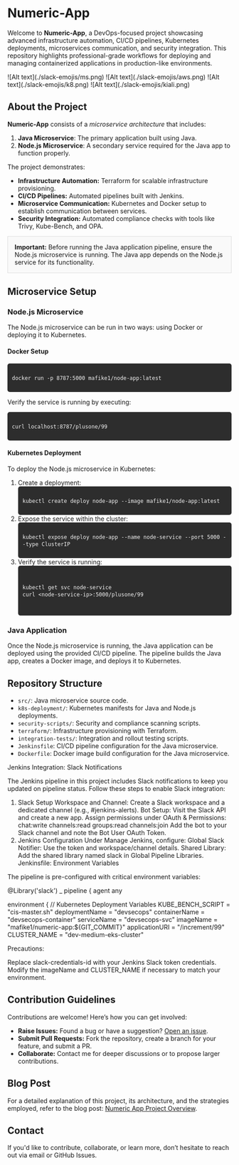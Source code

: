 <h1>Numeric-App</h1>

<p>
  Welcome to <strong>Numeric-App</strong>, a DevOps-focused project showcasing advanced infrastructure automation, CI/CD pipelines, Kubernetes deployments, microservices communication, and security integration. This repository highlights professional-grade workflows for deploying and managing containerized applications in production-like environments.
</p>
![Alt text](./slack-emojis/ms.png)
![Alt text](./slack-emojis/aws.png)
![Alt text](./slack-emojis/k8.png)
![Alt text](./slack-emojis/kiali.png)

<h2>About the Project</h2>
<p>
  <strong>Numeric-App</strong> consists of a <em>microservice architecture</em> that includes:
  <ol>
    <li><strong>Java Microservice</strong>: The primary application built using Java.</li>
    <li><strong>Node.js Microservice</strong>: A secondary service required for the Java app to function properly.</li>
  </ol>
</p>

<p>
  The project demonstrates:
</p>
<ul>
  <li><strong>Infrastructure Automation:</strong> Terraform for scalable infrastructure provisioning.</li>
  <li><strong>CI/CD Pipelines:</strong> Automated pipelines built with Jenkins.</li>
  <li><strong>Microservice Communication:</strong> Kubernetes and Docker setup to establish communication between services.</li>
  <li><strong>Security Integration:</strong> Automated compliance checks with tools like Trivy, Kube-Bench, and OPA.</li>
</ul>

<div style="border: 1px solid #ddd; padding: 15px; background: #f9f9f9;">
  <strong>Important:</strong> Before running the Java application pipeline, ensure the Node.js microservice is running. The Java app depends on the Node.js service for its functionality.
</div>

<h2>Microservice Setup</h2>
<h3>Node.js Microservice</h3>
<p>
  The Node.js microservice can be run in two ways: using Docker or deploying it to Kubernetes.
</p>

<h4>Docker Setup</h4>
<div style="background-color: #2d2d2d; padding: 10px; color: #f1f1f1; font-family: monospace; border-radius: 5px;">
  <pre><code>docker run -p 8787:5000 mafike1/node-app:latest</code></pre>
</div>
<p>Verify the service is running by executing:</p>
<div style="background-color: #2d2d2d; padding: 10px; color: #f1f1f1; font-family: monospace; border-radius: 5px;">
  <pre><code>curl localhost:8787/plusone/99</code></pre>
</div>

<h4>Kubernetes Deployment</h4>
<p>To deploy the Node.js microservice in Kubernetes:</p>
<ol>
  <li>Create a deployment:
    <div style="background-color: #2d2d2d; padding: 10px; color: #f1f1f1; font-family: monospace; border-radius: 5px;">
      <pre><code>kubectl create deploy node-app --image mafike1/node-app:latest</code></pre>
    </div>
  </li>
  <li>Expose the service within the cluster:
    <div style="background-color: #2d2d2d; padding: 10px; color: #f1f1f1; font-family: monospace; border-radius: 5px;">
      <pre><code>kubectl expose deploy node-app --name node-service --port 5000 --type ClusterIP</code></pre>
    </div>
  </li>
  <li>Verify the service is running:
    <div style="background-color: #2d2d2d; padding: 10px; color: #f1f1f1; font-family: monospace; border-radius: 5px;">
      <pre><code>
kubectl get svc node-service
curl &lt;node-service-ip&gt;:5000/plusone/99
      </code></pre>
    </div>
  </li>
</ol>

<h3>Java Application</h3>
<p>
  Once the Node.js microservice is running, the Java application can be deployed using the provided CI/CD pipeline. The pipeline builds the Java app, creates a Docker image, and deploys it to Kubernetes.
</p>

<h2>Repository Structure</h2>
<ul>
  <li><code>src/</code>: Java microservice source code.</li>
  <li><code>k8s-deployment/</code>: Kubernetes manifests for Java and Node.js deployments.</li>
  <li><code>security-scripts/</code>: Security and compliance scanning scripts.</li>
  <li><code>terraform/</code>: Infrastructure provisioning with Terraform.</li>
  <li><code>integration-tests/</code>: Integration and rollout testing scripts.</li>
  <li><code>Jenkinsfile</code>: CI/CD pipeline configuration for the Java microservice.</li>
  <li><code>Dockerfile</code>: Docker image build configuration for the Java microservice.</li>
</ul>
Jenkins Integration: Slack Notifications

The Jenkins pipeline in this project includes Slack notifications to keep you updated on pipeline status. Follow these steps to enable Slack integration:

1. Slack Setup
Workspace and Channel: Create a Slack workspace and a dedicated channel (e.g., #jenkins-alerts).
Bot Setup:
Visit the Slack API and create a new app.
Assign permissions under OAuth & Permissions:
chat:write
channels:read
groups:read
channels:join
Add the bot to your Slack channel and note the Bot User OAuth Token.
2. Jenkins Configuration
Under Manage Jenkins, configure:
Global Slack Notifier: Use the token and workspace/channel details.
Shared Library: Add the shared library named slack in Global Pipeline Libraries.
Jenkinsfile: Environment Variables

The pipeline is pre-configured with critical environment variables:

@Library('slack') _
pipeline {
  agent any
  
  environment {
    // Kubernetes Deployment Variables
    KUBE_BENCH_SCRIPT = "cis-master.sh"
    deploymentName = "devsecops"
    containerName = "devsecops-container"
    serviceName = "devsecops-svc"
    imageName = "mafike1/numeric-app:${GIT_COMMIT}"
    applicationURI = "/increment/99"
    CLUSTER_NAME = "dev-medium-eks-cluster"
    
Precautions:

Replace slack-credentials-id with your Jenkins Slack token credentials.
Modify the imageName and CLUSTER_NAME if necessary to match your environment.
<h2>Contribution Guidelines</h2>
<p>Contributions are welcome! Here’s how you can get involved:</p>
<ul>
  <li><strong>Raise Issues:</strong> Found a bug or have a suggestion? <a href="https://github.com/mafike/dev-sec-proj/issues/new">Open an issue</a>.</li>
  <li><strong>Submit Pull Requests:</strong> Fork the repository, create a branch for your feature, and submit a PR.</li>
  <li><strong>Collaborate:</strong> Contact me for deeper discussions or to propose larger contributions.</li>
</ul>

<h2>Blog Post</h2>
<p>
  For a detailed explanation of this project, its architecture, and the strategies employed, refer to the blog post: <a href="https://mafike.com/projects/">Numeric App Project Overview</a>.
</p>

<h2>Contact</h2>
<p>If you'd like to contribute, collaborate, or learn more, don’t hesitate to reach out via email or GitHub Issues.</p>
